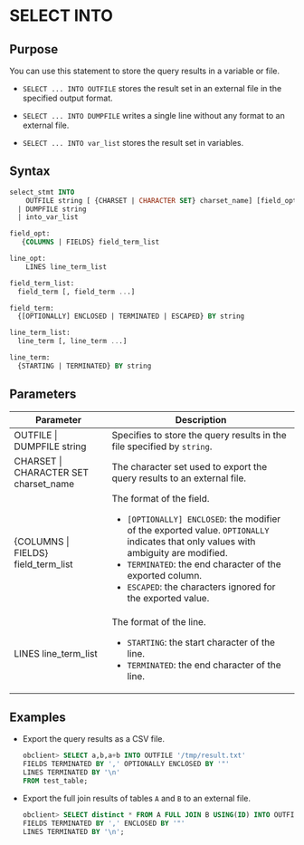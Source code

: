 # SELECT INTO

## Purpose

You can use this statement to store the query results in a variable or file.  

* `SELECT ... INTO OUTFILE` stores the result set in an external file in the specified output format.

* `SELECT ... INTO DUMPFILE` writes a single line without any format to an external file.

* `SELECT ... INTO var_list` stores the result set in variables.

## Syntax

```sql
select_stmt INTO
    OUTFILE string [ {CHARSET | CHARACTER SET} charset_name] [field_opt] [line_opt]
  | DUMPFILE string
  | into_var_list

field_opt:
   {COLUMNS | FIELDS} field_term_list

line_opt:
    LINES line_term_list

field_term_list:
  field_term [, field_term ...]

field_term:
  {[OPTIONALLY] ENCLOSED | TERMINATED | ESCAPED} BY string

line_term_list:
  line_term [, line_term ...]

line_term:
  {STARTING | TERMINATED} BY string
```

## Parameters

| Parameter | Description |
|---------------------------------------|----------------------------------------------------------------------------------------------------------------------------------------------------------------------------------------------------------------------------------------------------------------------|
| OUTFILE \| DUMPFILE string | Specifies to store the query results in the file specified by `string`.  |
| CHARSET \| CHARACTER SET charset_name | The character set used to export the query results to an external file.  |
| {COLUMNS \| FIELDS} field_term_list | The format of the field.  <ul><li> `[OPTIONALLY] ENCLOSED`: the modifier of the exported value. `OPTIONALLY` indicates that only values with ambiguity are modified.    </li><li> `TERMINATED`: the end character of the exported column.    </li><li> `ESCAPED`: the characters ignored for the exported value. </li></ul> |
| LINES line_term_list | The format of the line.  <ul><li> `STARTING`: the start character of the line.     </li><li> `TERMINATED`: the end character of the line.  </li></ul> |

## Examples

* Export the query results as a CSV file.

   ```sql
   obclient> SELECT a,b,a+b INTO OUTFILE '/tmp/result.txt'
   FIELDS TERMINATED BY ',' OPTIONALLY ENCLOSED BY '"'
   LINES TERMINATED BY '\n'
   FROM test_table;
   ```

* Export the full join results of tables `A` and `B` to an external file.

   ```sql
   obclient> SELECT distinct * FROM A FULL JOIN B USING(ID) INTO OUTFILE 'test.sql'
   FIELDS TERMINATED BY ',' ENCLOSED BY '"'
   LINES TERMINATED BY '\n';
   ```
